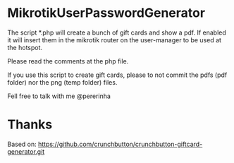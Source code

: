 # MikrotikUserPasswordGenerator

The script *.php will create a bunch of gift cards and show a pdf. If enabled it will insert them in the mikrotik router on the user-manager to be used at the  hotspot. 

Please read the comments at the php file.

If you use this script to create gift cards, please to not commit the pdfs (pdf folder) nor the png (temp folder) files.

Fell free to talk with me @pererinha

# Thanks
Based on: https://github.com/crunchbutton/crunchbutton-giftcard-generator.git

